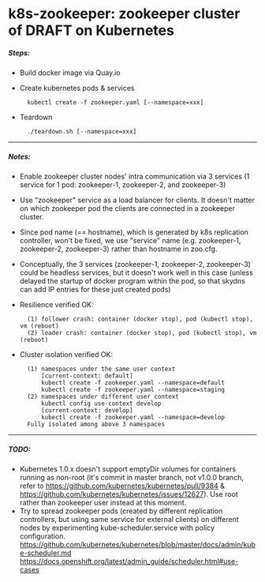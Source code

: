 # k8s-zookeeper: zookeeper cluster of DRAFT on Kubernetes
##### Steps:
* Build docker image via Quay.io
* Create kubernetes pods & services

        kubectl create -f zookeeper.yaml [--namespace=xxx]
* Teardown

        ./teardown.sh [--namespace=xxx]

-----
##### Notes:
* Enable zookeeper cluster nodes' intra communication via 3 services (1 service for 1 pod: zookeeper-1, zookeeper-2, and zookeeper-3)
* Use "zookeeper" service as a load balancer for clients. It doesn't matter on which zookeeper pod the clients are connected in a zookeeper cluster.
* Since pod name (== hostname), which is generated by k8s replication controller, won't be fixed, we use "service" name (e.g. zookeeper-1, zookeeper-2, zookeeper-3) rather than hostname in zoo.cfg.  
* Conceptually, the 3 services (zookeeper-1, zookeeper-2, zookeeper-3) could be headless services, but it doesn't work well in this case (unless delayed the startup of docker program within the pod, so that skydns can add IP entries for these just created pods)   
* Resilience verified OK: 
        
        (1) follower crash: container (docker stop), pod (kubectl stop), vm (reboot) 
        (2) leader crash: container (docker stop), pod (kubectl stop), vm (reboot)
* Cluster isolation verified OK:
 
        (1) namespaces under the same user context 
            [current-context: default]
            kubectl create -f zookeeper.yaml --namespace=default
            kubectl create -f zookeeper.yaml --namespace=staging
        (2) namespaces under different user context 
            kubectl config use-context develop
            [current-context: develop]
            kubectl create -f zookeeper.yaml --namespace=develop
        Fully isolated among above 3 namespaces

-----
##### TODO:
* Kubernetes 1.0.x doesn't support emptyDir volumes for containers running as non-root (it's commit in master branch, not v1.0.0 branch, refer to https://github.com/kubernetes/kubernetes/pull/9384 & https://github.com/kubernetes/kubernetes/issues/12627). Use root rather than zookeeper user instead at this moment.
* Try to spread zookeeper pods (created by different replication controllers, but using same service for external clients) on different nodes by experimenting kube-scheduler.service with policy configuration.
    https://github.com/kubernetes/kubernetes/blob/master/docs/admin/kube-scheduler.md
    https://docs.openshift.org/latest/admin_guide/scheduler.html#use-cases 
